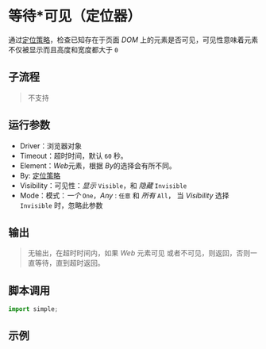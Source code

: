 # 等待*可见（定位器）
通过[定位策略](./intro/webdriver/locators.md)，检查已知存在于页面 *DOM* 上的元素是否可见，可见性意味着元素不仅被显示而且高度和宽度都大于 `0`

## 子流程
> 不支持


## 运行参数
* Driver：浏览器对象
* Timeout：超时时间，默认 `60` 秒。
* Element：*Web*元素，根据 *By*的选择会有所不同。
* By: [定位策略](./intro/webdriver/locators.md)
* Visibility：可见性：*显示* `Visible`，和 *隐藏* `Invisible`
* Mode：模式：*一个* `One`，*Any* : `任意` 和 *所有* `All`， 当 *Visibility* 选择 `Invisible` 时，忽略此参数


## 输出

> 无输出，在超时时间内，如果 *Web* 元素可见 或者不可见，则返回，否则一直等待，直到超时返回。


## 脚本调用

```python
import simple;

```

## 示例